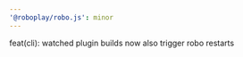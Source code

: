```yaml
---
'@roboplay/robo.js': minor
---
```


feat(cli): watched plugin builds now also trigger robo restarts
